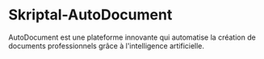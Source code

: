 # Skriptal-AutoDocument
AutoDocument est une plateforme innovante qui automatise la création de documents professionnels grâce à l'intelligence artificielle. 

